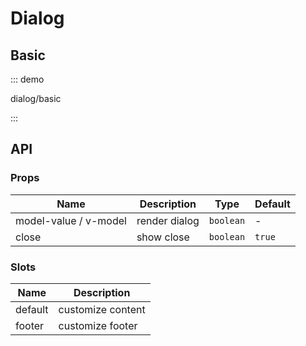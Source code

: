 # Dialog

## Basic

::: demo

dialog/basic

:::

## API

### Props

| Name                  | Description   | Type      | Default |
| --------------------- | ------------- | --------- | ------- |
| model-value / v-model | render dialog | `boolean` | -       |
| close                 | show close    | `boolean` | `true`  |

### Slots

| Name    | Description       |
| ------- | ----------------- |
| default | customize content |
| footer  | customize footer  |
